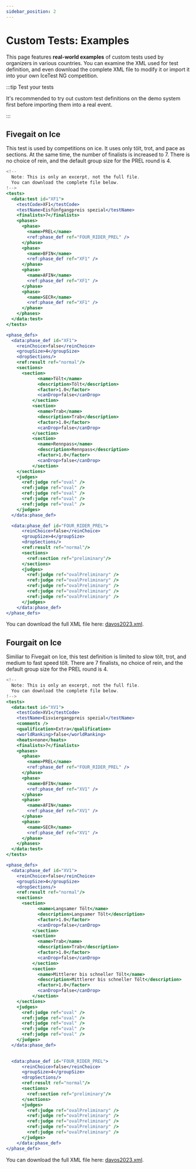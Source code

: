 ```yaml
---
sidebar_position: 2
---
```


# Custom Tests: Examples

This page features **real-world examples** of custom tests used by organizers in various countries.
You can examine the XML used for test definition, and even download the complete XML file to modify it or import it into your own IceTest NG competition.


:::tip Test your tests

It's recommended to try out custom test definitions on the demo system first before importing them into a real event.

:::


## Fivegait on Ice

This test is used by competitions on ice. It uses only tölt, trot, and pace as sections. At the same time, the number of finalists is increased to 7. There is no choice of rein, and the default group size for the PREL round is 4.

```jsx title="davos2023.xml"
<!--
  Note: This is only an excerpt, not the full file.
  You can download the complete file below.
!-->
<tests>
  <data:test id="XF1">
    <testCode>XF1</testCode>
    <testName>Eisfünfgangpreis spezial</testName>
    <finalists>7</finalists>
    <phases>
      <phase>
        <name>PREL</name>
        <ref:phase_def ref="FOUR_RIDER_PREL" />
      </phase>
      <phase>
        <name>BFIN</name>
        <ref:phase_def ref="XF1" />
      </phase>
      <phase>
        <name>AFIN</name>
        <ref:phase_def ref="XF1" />
      </phase>
      <phase>
        <name>SECR</name>
        <ref:phase_def ref="XF1" />
      </phase>
    </phases>
  </data:test>
</tests>

<phase_defs>
  <data:phase_def id="XF1">
    <reinChoice>false</reinChoice>
    <groupSize>4</groupSize>
    <dropSections/>
    <ref:result ref="normal"/>
    <sections>
      <section>
            <name>Tölt</name>
            <description>Tölt</description>
            <factor>1.0</factor>
            <canDrop>false</canDrop>
          </section>
          <section>
            <name>Trab</name>
            <description>Trab</description>
            <factor>1.0</factor>
            <canDrop>false</canDrop>
          </section>
          <section>
            <name>Rennpass</name>
            <description>Rennpass</description>
            <factor>1.0</factor>
            <canDrop>false</canDrop>
          </section>
    </sections>
    <judges>
      <ref:judge ref="oval" />
      <ref:judge ref="oval" />
      <ref:judge ref="oval" />
      <ref:judge ref="oval" />
      <ref:judge ref="oval" />
    </judges>
  </data:phase_def>

  <data:phase_def id="FOUR_RIDER_PREL">
      <reinChoice>false</reinChoice>
      <groupSize>4</groupSize>
      <dropSections/>
      <ref:result ref="normal"/>
      <sections>
        <ref:section ref="preliminary"/>
      </sections>
      <judges>
        <ref:judge ref="ovalPreliminary" />
        <ref:judge ref="ovalPreliminary" />
        <ref:judge ref="ovalPreliminary" />
        <ref:judge ref="ovalPreliminary" />
        <ref:judge ref="ovalPreliminary" />
      </judges>
    </data:phase_def>
</phase_defs>
```
You can download the full XML file here: [davos2023.xml](/xml/davos2023.xml).

## Fourgait on Ice

Similiar to Fivegait on Ice, this test definition is limited to slow tölt, trot, and medium to fast speed tölt. There are 7 finalists, no choice of rein, and the default group size for the PREL round is 4.

```jsx title="davos2023.xml"
<!--
  Note: This is only an excerpt, not the full file.
  You can download the complete file below.
!-->
<tests>
  <data:test id="XV1">
    <testCode>XV1</testCode>
    <testName>Eisviergangpreis spezial</testName>
    <comments />
    <qualification>Extra</qualification>
    <worldRanking>false</worldRanking>
    <heats>none</heats>
    <finalists>7</finalists>
    <phases>
      <phase>
        <name>PREL</name>
        <ref:phase_def ref="FOUR_RIDER_PREL" />
      </phase>
      <phase>
        <name>BFIN</name>
        <ref:phase_def ref="XV1" />
      </phase>
      <phase>
        <name>AFIN</name>
        <ref:phase_def ref="XV1" />
      </phase>
      <phase>
        <name>SECR</name>
        <ref:phase_def ref="XV1" />
      </phase>
    </phases>
  </data:test>
</tests>

<phase_defs>
  <data:phase_def id="XV1">
    <reinChoice>false</reinChoice>
    <groupSize>4</groupSize>
    <dropSections/>
    <ref:result ref="normal"/>
    <sections>
      <section>
            <name>Langsamer Tölt</name>
            <description>Langsamer Tölt</description>
            <factor>1.0</factor>
            <canDrop>false</canDrop>
          </section>
          <section>
            <name>Trab</name>
            <description>Trab</description>
            <factor>1.0</factor>
            <canDrop>false</canDrop>
          </section>
          <section>
            <name>Mittlerer bis schneller Tölt</name>
            <description>Mittlerer bis schneller Tölt</description>
            <factor>1.0</factor>
            <canDrop>false</canDrop>
          </section>
    </sections>
    <judges>
      <ref:judge ref="oval" />
      <ref:judge ref="oval" />
      <ref:judge ref="oval" />
      <ref:judge ref="oval" />
      <ref:judge ref="oval" />
    </judges>
  </data:phase_def>
  

  <data:phase_def id="FOUR_RIDER_PREL">
      <reinChoice>false</reinChoice>
      <groupSize>4</groupSize>
      <dropSections/>
      <ref:result ref="normal"/>
      <sections>
        <ref:section ref="preliminary"/>
      </sections>
      <judges>
        <ref:judge ref="ovalPreliminary" />
        <ref:judge ref="ovalPreliminary" />
        <ref:judge ref="ovalPreliminary" />
        <ref:judge ref="ovalPreliminary" />
        <ref:judge ref="ovalPreliminary" />
      </judges>
    </data:phase_def>
</phase_defs>
```
You can download the full XML file here: [davos2023.xml](/xml/davos2023.xml).


